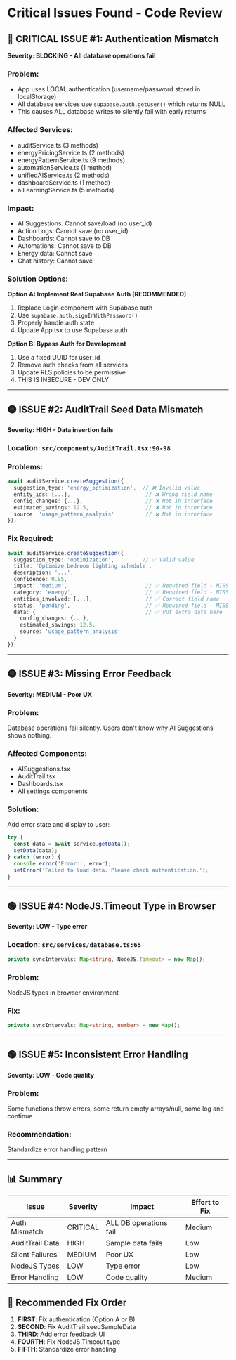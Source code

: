 # Critical Issues Found - Code Review

## 🔴 CRITICAL ISSUE #1: Authentication Mismatch
**Severity: BLOCKING - All database operations fail**

### Problem:
- App uses LOCAL authentication (username/password stored in localStorage)
- All database services use `supabase.auth.getUser()` which returns NULL
- This causes ALL database writes to silently fail with early returns

### Affected Services:
- auditService.ts (3 methods)
- energyPricingService.ts (2 methods)
- energyPatternService.ts (9 methods)
- automationService.ts (1 method)
- unifiedAIService.ts (2 methods)
- dashboardService.ts (1 method)
- aiLearningService.ts (5 methods)

### Impact:
- AI Suggestions: Cannot save/load (no user_id)
- Action Logs: Cannot save (no user_id)
- Dashboards: Cannot save to DB
- Automations: Cannot save to DB
- Energy data: Cannot save
- Chat history: Cannot save

### Solution Options:

**Option A: Implement Real Supabase Auth (RECOMMENDED)**
1. Replace Login component with Supabase auth
2. Use `supabase.auth.signInWithPassword()`
3. Properly handle auth state
4. Update App.tsx to use Supabase auth

**Option B: Bypass Auth for Development**
1. Use a fixed UUID for user_id
2. Remove auth checks from all services
3. Update RLS policies to be permissive
4. THIS IS INSECURE - DEV ONLY

---

## 🟡 ISSUE #2: AuditTrail Seed Data Mismatch
**Severity: HIGH - Data insertion fails**

### Location: `src/components/AuditTrail.tsx:90-98`

### Problems:
```typescript
await auditService.createSuggestion({
  suggestion_type: 'energy_optimization',  // ❌ Invalid value
  entity_ids: [...],                        // ❌ Wrong field name
  config_changes: {...},                    // ❌ Not in interface
  estimated_savings: 12.5,                  // ❌ Not in interface
  source: 'usage_pattern_analysis'          // ❌ Not in interface
});
```

### Fix Required:
```typescript
await auditService.createSuggestion({
  suggestion_type: 'optimization',         // ✅ Valid value
  title: 'Optimize bedroom lighting schedule',
  description: '...',
  confidence: 0.85,
  impact: 'medium',                         // ✅ Required field - MISSING!
  category: 'energy',                       // ✅ Required field - MISSING!
  entities_involved: [...],                 // ✅ Correct field name
  status: 'pending',                        // ✅ Required field - MISSING!
  data: {                                   // ✅ Put extra data here
    config_changes: {...},
    estimated_savings: 12.5,
    source: 'usage_pattern_analysis'
  }
});
```

---

## 🟡 ISSUE #3: Missing Error Feedback
**Severity: MEDIUM - Poor UX**

### Problem:
Database operations fail silently. Users don't know why AI Suggestions shows nothing.

### Affected Components:
- AISuggestions.tsx
- AuditTrail.tsx
- Dashboards.tsx
- All settings components

### Solution:
Add error state and display to user:
```typescript
try {
  const data = await service.getData();
  setData(data);
} catch (error) {
  console.error('Error:', error);
  setError('Failed to load data. Please check authentication.');
}
```

---

## 🟢 ISSUE #4: NodeJS.Timeout Type in Browser
**Severity: LOW - Type error**

### Location: `src/services/database.ts:65`
```typescript
private syncIntervals: Map<string, NodeJS.Timeout> = new Map();
```

### Problem:
NodeJS types in browser environment

### Fix:
```typescript
private syncIntervals: Map<string, number> = new Map();
```

---

## 🟢 ISSUE #5: Inconsistent Error Handling
**Severity: LOW - Code quality**

### Problem:
Some functions throw errors, some return empty arrays/null, some log and continue

### Recommendation:
Standardize error handling pattern

---

## 📊 Summary

| Issue | Severity | Impact | Effort to Fix |
|-------|----------|--------|---------------|
| Auth Mismatch | CRITICAL | ALL DB operations fail | Medium |
| AuditTrail Data | HIGH | Sample data fails | Low |
| Silent Failures | MEDIUM | Poor UX | Low |
| NodeJS Types | LOW | Type error | Low |
| Error Handling | LOW | Code quality | Medium |

## 🎯 Recommended Fix Order

1. **FIRST**: Fix authentication (Option A or B)
2. **SECOND**: Fix AuditTrail seedSampleData
3. **THIRD**: Add error feedback UI
4. **FOURTH**: Fix NodeJS.Timeout type
5. **FIFTH**: Standardize error handling
